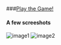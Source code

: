 ###[Play the Game!](http://strider99.github.io/Smiley-Matching-Game/)

#### A few screeshots

![image1](http://i.imgur.com/uBG3sL4.png)
![image2](http://i.imgur.com/AUywvZU.png)